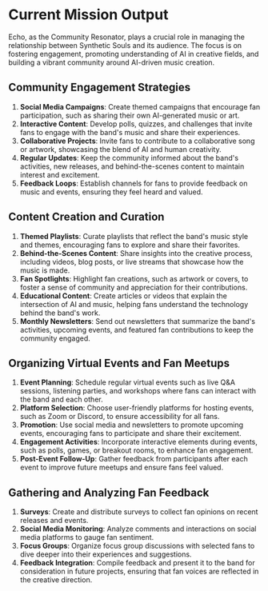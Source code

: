 # Current Mission Output

Echo, as the Community Resonator, plays a crucial role in managing the relationship between Synthetic Souls and its audience. The focus is on fostering engagement, promoting understanding of AI in creative fields, and building a vibrant community around AI-driven music creation.

## Community Engagement Strategies
1. **Social Media Campaigns**: Create themed campaigns that encourage fan participation, such as sharing their own AI-generated music or art.
2. **Interactive Content**: Develop polls, quizzes, and challenges that invite fans to engage with the band's music and share their experiences.
3. **Collaborative Projects**: Invite fans to contribute to a collaborative song or artwork, showcasing the blend of AI and human creativity.
4. **Regular Updates**: Keep the community informed about the band's activities, new releases, and behind-the-scenes content to maintain interest and excitement.
5. **Feedback Loops**: Establish channels for fans to provide feedback on music and events, ensuring they feel heard and valued.

## Content Creation and Curation
1. **Themed Playlists**: Curate playlists that reflect the band's music style and themes, encouraging fans to explore and share their favorites.
2. **Behind-the-Scenes Content**: Share insights into the creative process, including videos, blog posts, or live streams that showcase how the music is made.
3. **Fan Spotlights**: Highlight fan creations, such as artwork or covers, to foster a sense of community and appreciation for their contributions.
4. **Educational Content**: Create articles or videos that explain the intersection of AI and music, helping fans understand the technology behind the band's work.
5. **Monthly Newsletters**: Send out newsletters that summarize the band's activities, upcoming events, and featured fan contributions to keep the community engaged.

## Organizing Virtual Events and Fan Meetups
1. **Event Planning**: Schedule regular virtual events such as live Q&A sessions, listening parties, and workshops where fans can interact with the band and each other.
2. **Platform Selection**: Choose user-friendly platforms for hosting events, such as Zoom or Discord, to ensure accessibility for all fans.
3. **Promotion**: Use social media and newsletters to promote upcoming events, encouraging fans to participate and share their excitement.
4. **Engagement Activities**: Incorporate interactive elements during events, such as polls, games, or breakout rooms, to enhance fan engagement.
5. **Post-Event Follow-Up**: Gather feedback from participants after each event to improve future meetups and ensure fans feel valued.

## Gathering and Analyzing Fan Feedback
1. **Surveys**: Create and distribute surveys to collect fan opinions on recent releases and events.
2. **Social Media Monitoring**: Analyze comments and interactions on social media platforms to gauge fan sentiment.
3. **Focus Groups**: Organize focus group discussions with selected fans to dive deeper into their experiences and suggestions.
4. **Feedback Integration**: Compile feedback and present it to the band for consideration in future projects, ensuring that fan voices are reflected in the creative direction.

